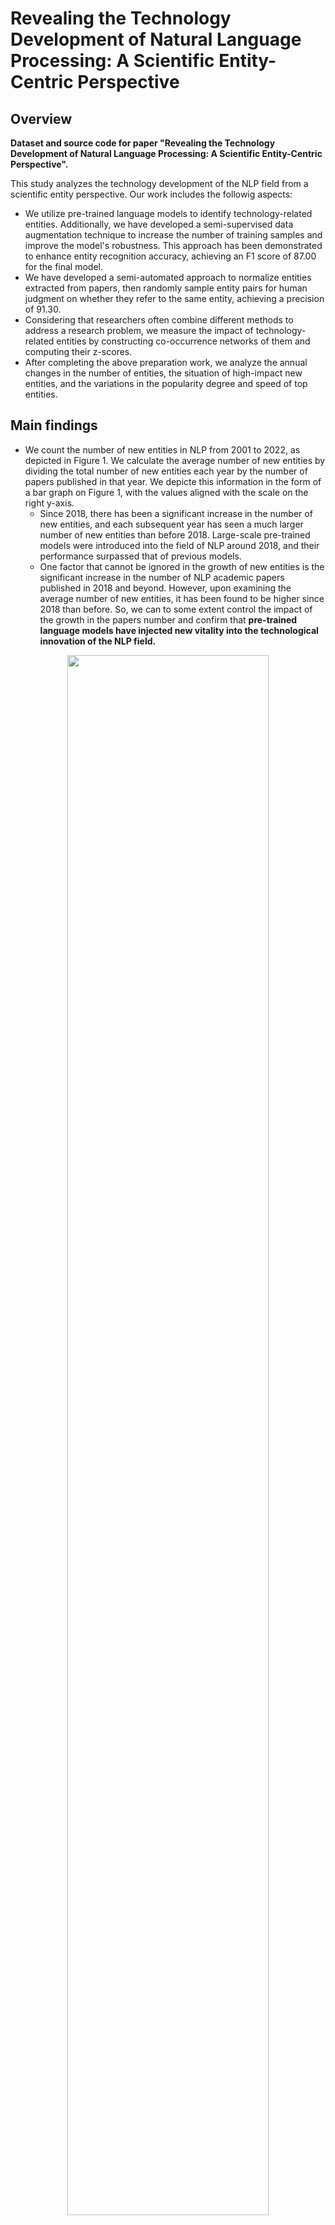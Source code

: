 # Revealing the Technology Development of Natural Language Processing: A Scientific Entity-Centric Perspective

## Overview

**Dataset and source code for paper "Revealing the Technology Development of Natural Language Processing: A Scientific Entity-Centric Perspective".**

This study analyzes the technology development of the NLP field from a scientific entity perspective. Our work includes the followig aspects:
  - We utilize pre-trained language models to identify technology-related entities. Additionally, we have developed a semi-supervised data augmentation technique to increase the number of training samples and improve the model's robustness. This approach has been demonstrated to enhance entity recognition accuracy, achieving an F1 score of 87.00 for the final model.
  - We have developed a semi-automated approach to normalize entities extracted from papers, then randomly sample entity pairs for human judgment on whether they refer to the same entity, achieving a precision of 91.30.
  - Considering that researchers often combine different methods to address a research problem, we measure the impact of technology-related entities by constructing co-occurrence networks of them and computing their z-scores.
  - After completing the above preparation work, we analyze the annual changes in the number of entities, the situation of high-impact new entities, and the variations in the popularity degree and speed of top entities.

## Main findings
  - We count the number of new entities in NLP from 2001 to 2022, as depicted in Figure 1. We calculate the average number of new entities by dividing the total number of new entities each year by the number of papers published in that year. We depicte this information in the form of a bar graph on Figure 1, with the values aligned with the scale on the right y-axis.
    - Since 2018, there has been a significant increase in the number of new entities, and each subsequent year has seen a much larger number of new entities than before 2018. Large-scale pre-trained models were introduced into the field of NLP around 2018, and their performance surpassed that of previous models.
    - One factor that cannot be ignored in the growth of new entities is the significant increase in the number of NLP academic papers published in 2018 and beyond. However, upon examining the average number of new entities, it has been found to be higher since 2018 than before. So, we can to some extent control the impact of the growth in the papers number and confirm that <b>pre-trained language models have injected new vitality into the technological innovation of the NLP field.</b>
<div align="center">
<img src="https://github.com/ZH-heng/ZH-heng.github.io/blob/main/images/new_ent_2.png" width=80% height=80%/>
</div>
<div align="center"><b>Figure 1. Number of new technology-related entities each year</b></div>

   - We plotted Figure 2 to examine the z-score evolution of the top 10 entities with the highest impact after their introduction into the NLP domain. It reveals that pre-trained language models, exemplified by BERT and Transformer, have become mainstream in recent years. Unlike the impact evolution patterns of the other eight method entities, the impact of Wikipedia dataset and BLEU metric has continued to rise in the long term.
<div align="center">
<img src="https://github.com/ZH-heng/ZH-heng.github.io/blob/main/images/top10_ents_2.png" width=80% height=80%/>
</div>
<div align="center"><b>Figure 2. z-score trend of high-impact entities</b></div>

   - We accumulate the z-scores of the top 100 high-impact new entities in different periods. As shown in Figure 3, <b>in recent years, the popularity of high-impact new technologies has far surpassed that of the past.</b>
<div align="center">
<img src="https://github.com/ZH-heng/ZH-heng.github.io/blob/main/images/cumulative_z_2.png" width=80% height=80%/>
</div>
<div align="center"><b>Figure 3. Cumulative z-score of top new entities in the N-th year after their appearance</b></div>

   - The average time for new entities to reach a z-score>2.5 for different periods is presented in Figure 4. We can observe that the time required for top new entities to attain high impact is decreasing over time. <b>The popularity speed of high-impact new entities is accelerating.</b>
<div align="center">
<img src="https://github.com/ZH-heng/ZH-heng.github.io/blob/main/images/avg_year_2.png" width=60% height=60%/>
</div>
<div align="center"><b>Figure 4. Average years for new entities to reach z-score>2.5 in different periods</b></div>

## Directory structure

<pre>
technology_development                               Root directory
├── Code                                           Source code folder
│   ├── entity-normalization.ipynb                 Source code for entity normalization
│   ├── ner-base.py                                Source code for baseline models
│   ├── ner-cascade.py                             Source code for the SciBERT+BiLSTM(cascade) model
│   └── z-score_calculation.ipynb                  Source code for calculating impact of entities
├── Dataset                                        Dataset folder
│   ├── mapping-list.txt                           "abbreviation-full name" mapping dictionary for entities
│   ├── mdmt.parquet                               Our annotated dataset
│   ├── paper-ents.parquet                         Extracted entities of papers
│   ├── pid2conf.txt                               Dictionary of paper_id to its conference
│   ├── remove-words.txt                           Words with little semantic contribution
│   ├── scierc.parquet                             Open dataset SciERC
│   ├── tdm.parquet                                Open dataset TDM
│   └── top-ents.csv                               Full list of high-impact entities
└── README.md
</pre>

## Dataset Discription

This study encompasses three datasets: our self-annotated dataset and two open datasets, namely SciERC and TDM.

  - <code>./Dataset/mdmt.parquet</code>  Parquet format. Our self-annotated dataset. As further research is required, we make available a portion of the data which includes 500 training samples, 100 validation samples, 100 test samples, and 2493 samples of data augmentation.This dataset comprises three fields, namely 'word', 'label', and 'type'. The field 'type' is used to differentiate the trainset, validset, and testset. The entities we annotated consist of four types: method, dataset, metric, and tool.
<br/><code>'word': ['According', 'to', 'Chen', 'et', 'al', '.', '(', '2016', ')', ',', 'Bilinear', 'outperforms', 'multi-layer', 'forward', 'neural', 'networks', 'in', 'relevance', 'measurement', '.']</code>
<br/><code>'label': ['O', 'O', 'O', 'O', 'O', 'O', 'O', 'O', 'O', 'O', 'S-Method', 'O', 'B-Method', 'I-Method', 'I-Method', 'E-Method', 'O', 'O', 'O', 'O']</code>
<br/><code>'type': 'train'</code>

  - <code>./Dataset/scierc.parquet</code>  The open dataset SciERC, consists of six entity types, namely, Task, Method, Metric, Material, Other-ScientificTerm, and Generic. In total, it contains 2687 sentences. We additionally generated 1861 sentences using semi-supervised data augmentation techniques based on the training set.

  - <code>./Dataset/tdm.parquet</code>  The open dataset TDM, defining three types of entities: Task, Dataset, and Metric. In total, it contains 2010 sentences. We additionally generated 1371 sentences using semi-supervised data augmentation techniques based on the training set.

## Quick Start

  - <b>Technology-related entity recognition</b>
    - <code>python ./Code/ner-cascade.py</code>  Execute this command to run our best model: SciBERT+BiLSTM(cascade).
    - <code>python ./Code/ner-base.py</code>  Execute this command to run baseline models. Please utilize various pre-trained models by configuring the parameters in the <code>Config</code> class.

  - <b>Entity normalization</b>
    - <code>./Code/entity-normalization.ipynb</code>  Execute the program step by step in a Jupyter Notebook. Normalizing entities based on edit distance similarity and hierarchical clustering. The relevant resources can be found in the <code>Dataset</code> folder.
    - A total of 534,500 entities were extracted, and the number of entities after normalization was 268,392.  Subsequently, we filtered out entities with an annual frequency of less than 5, and ultimately obtained 37,624 valid technology-related entities. Each valid entity corresponds to a cluster in the clustering result. To verify the effectiveness of entity normalization, we randomly selected 1000 pairs of entities from these entity clusters and manually judged whether they belonged to the same entity. The precision metric, calculated based on the human reviews and the normalization results, was 91.30.

  - <b>z-score calculation</b>
    - <code>./Code/z-score_calculation.ipynb</code>  Execute the program step by step in a Jupyter Notebook. After completing entity normalization, the co-occurrence networks are constructed based on papers for each year, and the z-scores of entities are calculated to measure their impact.The relevant resources can be found in the <code>Dataset</code> folder.

## Evaluation of entity recognition

  - Evaluation of models on our annotated dataset

|Model|P|R|F1|
|-|-|-|-|
|BERT|83.64|85.92|84.77|
|BERT+CRF|84.10|84.45|84.28|
|RoBERTa|85.84|81.51|83.62|
|RoBERTa+CRF|83.86|82.98|83.42|
|T5|84.41|85.29|84.85|
|T5+ CRF|85.08|85.08|85.08|
|SciBERT|85.95|86.13|86.04|
|SciBERT+CRF|83.53|87.39|85.42|
|SciBERT+BiLSTM (cascade)|86.22|86.76|86.49|
|SciBERT+BiLSTM (cascade)+data_aug|86.82|87.18|**87.00**|

  - Evaluation on SciERC and TDM dataset

<table>
    <tr>
        <td><b>Dataset</b></td>
        <td><b>Authors</b></td>
        <td><b>Model</b></td>
        <td><b>P</b></td>
        <td><b>R</b></td>
        <td><b>F1</b></td>
    </tr>
    <tr>
        <td rowspan="5">SciERC</td>
        <td>Luan et al. (2018)</td>
        <td>SCIIE</td>
        <td>67.2</td>
        <td>61.5</td>
        <td>64.2</td>
    </tr>
    <tr>
        <td>Zhong and Chen (2021)</td>
        <td>PURE</td>
        <td></td>
        <td></td>
        <td>68.9</td>
    </tr>
    <tr>
        <td>Eberts and Ulges (2021)</td>
        <td>SpERT</td>
        <td>70.87</td>
        <td>69.79</td>
        <td>70.33</td>
    </tr>
    <tr>
        <td>Zaratiana et al. (2022)</td>
        <td>Hierarchical Transformer</td>
        <td>67.99</td>
        <td>74.11</td>
        <td><b>70.91</b></td>
    </tr>
    <tr>
        <td>Our</td>
        <td>SciBERT+BiLSTM (cascade)+data_aug</td>
        <td>66.95</td>
        <td>71.49</td>
        <td>69.14</td>
    </tr>
    <tr>
        <td rowspan="3">TDM</td>
        <td>Hou et al. (2021)</td>
        <td>SCIIE</td>
        <td>67.17</td>
        <td>58.27</td>
        <td>62.4</td>
    </tr>
    <tr>
        <td>Zaratiana et al. (2022)</td>
        <td>Hierarchical Transformer</td>
        <td>65.56</td>
        <td>70.21</td>
        <td>67.81</td>
    </tr>
    <tr>
        <td>Our</td>
        <td>SciBERT+BiLSTM (cascade)+data_aug</td>
        <td>68.84</td>
        <td>70.73</td>
        <td><b>69.77</b></td>
    </tr>
</table>

## High-impact technology-related entities

Entities with z-scores exceeding 2.5 are defined as high-impact technology-related entities. Since 2001, 179 high-impac new entities have emerged in the NLP field, and their complete list can be found in the file <code>./Dataset/top-ents.csv</code>.

  - The top 5 entities for each type are as follows:

<table>
    <tr>
        <td><b>Type</b></td>
        <td><b>Entity</b></td>
        <td><b>z-score</b></td>
        <td><b>Type</b></td>
        <td><b>Entity</b></td>
        <td><b>z-score</b></td>
    </tr>
    <tr>
        <td rowspan="5">Method</td>
        <td>BERT</td>
        <td>43.3138</td>
        <td rowspan="5">Metric</td>
        <td>BLEU</td>
        <td>15.9303</td>
    </tr>
    <tr>
        <td>Transformer</td>
        <td>34.6696</td>
        <td>Cross-Entropy</td>
        <td>13.1292</td>
    </tr>
    <tr>
        <td>LSTM</td>
        <td>28.8231</td>
        <td>ROUGE</td>
        <td>7.8905</td>
    </tr>
    <tr>
        <td>Attention Mechanism</td>
        <td>26.2604</td>
        <td>Fluency</td>
        <td>6.9009</td>
    </tr>
    <tr>
        <td>Adam</td>
        <td>20.3561</td>
        <td>Standard Deviation</td>
        <td>6.1762</td>
    </tr>
    <tr>
        <td rowspan="5">Dataset</td>
        <td>Wikipedia</td>
        <td>17.4187</td>
        <td rowspan="5">Tool</td>
        <td>PyTorch</td>
        <td>6.1565</td>
    </tr>
    <tr>
        <td>MNLI</td>
        <td>6.7163</td>
        <td>MOSES</td>
        <td>5.3327</td>
    </tr>
    <tr>
        <td>SQuAD</td>
        <td>5.783</td>
        <td>GIZA++</td>
        <td>5.2089</td>
    </tr>
    <tr>
        <td>Twitter</td>
        <td>5.3056</td>
        <td>TensorFlow</td>
        <td>3.563</td>
    </tr>
    <tr>
        <td>SST-2</td>
        <td>5.2605</td>
        <td>Stanford Parser</td>
        <td>3.2967</td>
    </tr>
</table>

## Dependency packages
System environment is set up according to the following configuration:
- pytorch 2.0.1
- transformers 4.28.1
- pandas 2.0.0
- pytorch-crf 0.7.2
- tqdm 4.65.0
- loguru 0.7.0
- fasttext 0.9.2
- flashtext 2.7
- nltk 3.8.1
- thefuzz 0.19.0
- numpy 1.24.1

## Citation
Please cite the following paper if you use this code and dataset in your work.
    
>Heng Zhang, Chengzhi Zhang\*, Yuzhuo Wang. Revealing the Technology Development of Natural Language Processing: A Scientific Entity-Centric Perspective. ***Information Processing and Management***, 2024, 61(xx): 103574.  [[doi]](https://doi.org/10.1016/j.ipm.2023.103507)  [[Dataset & Source Code]](https://github.com/ZH-heng/technology_development) 
